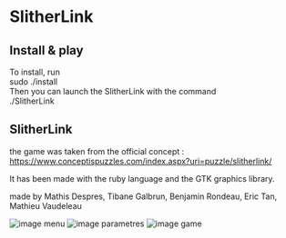 # SlitherLink

## Install & play

To install, run  
sudo ./install  
Then you can launch the SlitherLink with the command  
./SlitherLink  

## SlitherLink

the game was taken from the official concept :  
https://www.conceptispuzzles.com/index.aspx?uri=puzzle/slitherlink/

It has been made with the ruby language and the GTK graphics library.

made by Mathis Despres, Tibane Galbrun, Benjamin Rondeau, Eric Tan, Mathieu Vaudeleau

![image menu](Assets/menu.png)
![image parametres](Assets/parametre.png)
![image game](Assets/game.png)
